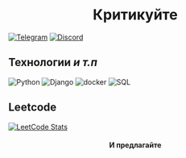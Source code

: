 # <center>Критикуйте<center/>
[![Telegram](https://img.shields.io/badge/Telegram-ffffff?style=for-the-badge&logo=Telegram&logoColor=23a9e9)](https://t.me/Petaurka)
[![Discord](https://img.shields.io/badge/Discord-5865f2?style=for-the-badge&logo=Discord&logoColor=ffffff)](https://petaurka/)



## Технологии _и т.п_
![Python](https://img.shields.io/badge/Python-4381b2?style=for-the-badge&logo=python&logoColor=fde76f)
![Django](https://img.shields.io/badge/Django-103e2e?style=for-the-badge&logo=Django&logoColor=ffffff)
![docker](https://img.shields.io/badge/Docker-ffffff?style=for-the-badge&logo=docker&logoColor=1d63ed)
![SQL](https://img.shields.io/badge/SQL-000000?style=for-the-badge&logo=Postgresql&logoColor=336791)



## Leetcode
[![LeetCode Stats](https://leetcard.jacoblin.cool/oegVqGWhPE?theme=nord&font=Aclonica)](https://leetcode.com/u/oegVqGWhPE/)


#### <center>И предлагайте<center/>
